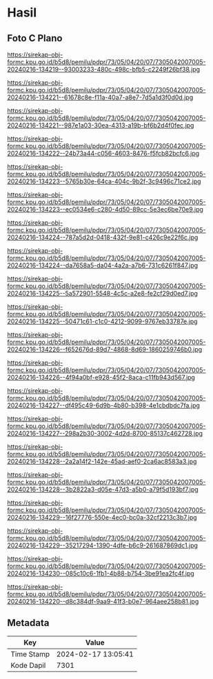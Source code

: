# Hasil

## Foto C Plano

https://sirekap-obj-formc.kpu.go.id/b5d8/pemilu/pdpr/73/05/04/20/07/7305042007005-20240216-134219--93003233-480c-498c-bfb5-c2249f26bf38.jpg

https://sirekap-obj-formc.kpu.go.id/b5d8/pemilu/pdpr/73/05/04/20/07/7305042007005-20240216-134221--61678c8e-f11a-40a7-a8e7-7d5a1d3f0d0d.jpg

https://sirekap-obj-formc.kpu.go.id/b5d8/pemilu/pdpr/73/05/04/20/07/7305042007005-20240216-134221--987e1a03-30ea-4313-a19b-bf6b2d4f0fec.jpg

https://sirekap-obj-formc.kpu.go.id/b5d8/pemilu/pdpr/73/05/04/20/07/7305042007005-20240216-134222--24b73a44-c056-4603-8476-f5fcb82bcfc6.jpg

https://sirekap-obj-formc.kpu.go.id/b5d8/pemilu/pdpr/73/05/04/20/07/7305042007005-20240216-134223--5765b30e-64ca-404c-9b2f-3c9496c71ce2.jpg

https://sirekap-obj-formc.kpu.go.id/b5d8/pemilu/pdpr/73/05/04/20/07/7305042007005-20240216-134223--ec0534e6-c280-4d50-89cc-5e3ec6be70e9.jpg

https://sirekap-obj-formc.kpu.go.id/b5d8/pemilu/pdpr/73/05/04/20/07/7305042007005-20240216-134224--787a5d2d-0418-432f-9e81-c426c9e22f6c.jpg

https://sirekap-obj-formc.kpu.go.id/b5d8/pemilu/pdpr/73/05/04/20/07/7305042007005-20240216-134224--da7658a5-da04-4a2a-a7b6-731c6261f847.jpg

https://sirekap-obj-formc.kpu.go.id/b5d8/pemilu/pdpr/73/05/04/20/07/7305042007005-20240216-134225--5a572901-5548-4c5c-a2e8-fe2cf29d0ed7.jpg

https://sirekap-obj-formc.kpu.go.id/b5d8/pemilu/pdpr/73/05/04/20/07/7305042007005-20240216-134225--50471c61-c1c0-4212-9099-9767eb33787e.jpg

https://sirekap-obj-formc.kpu.go.id/b5d8/pemilu/pdpr/73/05/04/20/07/7305042007005-20240216-134226--f652676d-89d7-4868-8d69-1860259746b0.jpg

https://sirekap-obj-formc.kpu.go.id/b5d8/pemilu/pdpr/73/05/04/20/07/7305042007005-20240216-134226--4f94a0bf-e928-45f2-8aca-c11fb943d567.jpg

https://sirekap-obj-formc.kpu.go.id/b5d8/pemilu/pdpr/73/05/04/20/07/7305042007005-20240216-134227--df495c49-6d9b-4b80-b398-4e1cbdbdc7fa.jpg

https://sirekap-obj-formc.kpu.go.id/b5d8/pemilu/pdpr/73/05/04/20/07/7305042007005-20240216-134227--298a2b30-3002-4d2d-8700-85137c462728.jpg

https://sirekap-obj-formc.kpu.go.id/b5d8/pemilu/pdpr/73/05/04/20/07/7305042007005-20240216-134228--2a2a14f2-142e-45ad-aef0-2ca6ac8583a3.jpg

https://sirekap-obj-formc.kpu.go.id/b5d8/pemilu/pdpr/73/05/04/20/07/7305042007005-20240216-134228--3b2822a3-d05e-47d3-a5b0-a79f5d193bf7.jpg

https://sirekap-obj-formc.kpu.go.id/b5d8/pemilu/pdpr/73/05/04/20/07/7305042007005-20240216-134229--16f27776-550e-4ec0-bc0a-32cf2213c3b7.jpg

https://sirekap-obj-formc.kpu.go.id/b5d8/pemilu/pdpr/73/05/04/20/07/7305042007005-20240216-134229--35217294-1390-4dfe-b6c9-261687869dc1.jpg

https://sirekap-obj-formc.kpu.go.id/b5d8/pemilu/pdpr/73/05/04/20/07/7305042007005-20240216-134230--085c10c6-1fb1-4b88-b754-3be91ea2fc4f.jpg

https://sirekap-obj-formc.kpu.go.id/b5d8/pemilu/pdpr/73/05/04/20/07/7305042007005-20240216-134220--d8c384df-9aa9-41f3-b0e7-964aee258b81.jpg


## Metadata

| Key        | Value               |
| ---------- | ------------------- |
| Time Stamp | 2024-02-17 13:05:41 |
| Kode Dapil | 7301                |



